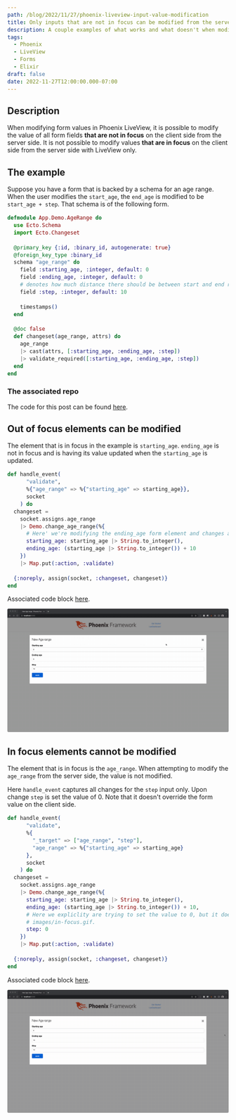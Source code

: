 ```yaml
---
path: /blog/2022/11/27/phoenix-liveview-input-value-modification
title: Only inputs that are not in focus can be modified from the server side in Phoenix LiveView.
description: A couple examples of what works and what doesn't when modifying the backing form values in Phoenix LiveView.
tags:
  - Phoenix
  - LiveView
  - Forms
  - Elixir
draft: false
date: 2022-11-27T12:00:00.000-07:00
---
```


## Description

When modifying form values in Phoenix LiveView, it is possible to modify the value of all form fields **that are not in focus** on the client side from the server side. It is not possible to modify values **that are in focus** on the client side from the server side with LiveView only.

## The example

Suppose you have a form that is backed by a schema for an age range. When the user modifies the `start_age`, the `end_age` is modified to be `start_age + step`. That schema is of the following form.

```elixir
defmodule App.Demo.AgeRange do
  use Ecto.Schema
  import Ecto.Changeset

  @primary_key {:id, :binary_id, autogenerate: true}
  @foreign_key_type :binary_id
  schema "age_range" do
    field :starting_age, :integer, default: 0
    field :ending_age, :integer, default: 0
    # denotes how much distance there should be between start and end range
    field :step, :integer, default: 10

    timestamps()
  end

  @doc false
  def changeset(age_range, attrs) do
    age_range
    |> cast(attrs, [:starting_age, :ending_age, :step])
    |> validate_required([:starting_age, :ending_age, :step])
  end
end
```

### The associated repo

The code for this post can be found [here](https://github.com/blakedietz/phoenix-liveview-form-focus).

## Out of focus elements can be modified

The element that is in focus in the example is `starting_age`. `ending_age` is not in focus and is having its value updated when the `starting_age` is updated.

```elixir
def handle_event(
      "validate",
      %{"age_range" => %{"starting_age" => starting_age}},
      socket
    ) do
  changeset =
    socket.assigns.age_range
    |> Demo.change_age_range(%{
      # Here' we're modifying the ending_age form element and changes are being accepted.
      starting_age: starting_age |> String.to_integer(),
      ending_age: (starting_age |> String.to_integer()) + 10
    })
    |> Map.put(:action, :validate)

  {:noreply, assign(socket, :changeset, changeset)}
end
```

Associated code block [here](https://github.com/blakedietz/phoenix-liveview-form-focus/blob/1a6383d251405460202e152d749df624074a6e25/lib/app_web/live/age_range_live/form_component.ex#L41).

![](./not-in-focus.gif)

## In focus elements cannot be modified

The element that is in focus is the `age_range`. When attempting to modify the `age_range` from the server side, the value is not modified.

Here `handle_event` captures all changes for the `step` input only. Upon change `step` is set the value of 0. Note that it doesn't override the form value on the client side.

```elixir
def handle_event(
      "validate",
      %{
        "_target" => ["age_range", "step"],
        "age_range" => %{"starting_age" => starting_age}
      },
      socket
    ) do
  changeset =
    socket.assigns.age_range
    |> Demo.change_age_range(%{
      starting_age: starting_age |> String.to_integer(),
      ending_age: (starting_age |> String.to_integer()) + 10,
      # Here we expliclity are trying to set the value to 0, but it does nothing. See
      # images/in-focus.gif.
      step: 0
    })
    |> Map.put(:action, :validate)

  {:noreply, assign(socket, :changeset, changeset)}
end
```

Associated code block [here](<[true](https://github.com/blakedietz/phoenix-liveview-form-focus/blob/1a6383d251405460202e152d749df624074a6e25/lib/app_web/live/age_range_live/form_component.ex#L16)>).

![](./in-focus.gif)
